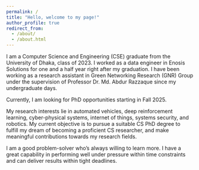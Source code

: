 ```yaml
---
permalink: /
title: "Hello, welcome to my page!"
author_profile: true
redirect_from: 
  - /about/
  - /about.html
---
```

      
I am a Computer Science and Engineering (CSE) graduate from the University of Dhaka, class of 2023. I worked as a data engineer in Enosis Solutions for one and a half year right after my graduation. I have been working as a research assistant in Green Networking Research (GNR) Group under the supervision of Professor Dr. Md. Abdur Razzaque since my undergraduate days.

Currently, I am looking for PhD opportunities starting in Fall 2025.

My research interests lie in automated vehicles, deep reinforcement learning, cyber-physical systems, internet of things, systems security, and robotics. My current objective is to pursue a suitable CS PhD degree to fulfill my dream of becoming a proficient CS researcher, and make meaningful contributions towards my research fields.

I am a good problem-solver who’s always willing to learn more. I have a great capability in performing well under pressure within time constraints and can deliver results within tight deadlines.